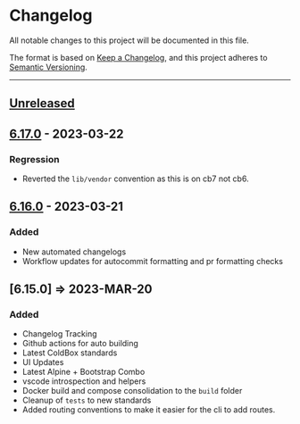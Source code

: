 # Changelog

All notable changes to this project will be documented in this file.

The format is based on [Keep a Changelog](https://keepachangelog.com/en/1.0.0/),
and this project adheres to [Semantic Versioning](https://semver.org/spec/v2.0.0.html).

* * *

## [Unreleased]

## [6.17.0] - 2023-03-22

### Regression

-   Reverted the `lib/vendor` convention as this is on cb7 not cb6.

## [6.16.0] - 2023-03-21

### Added

-   New automated changelogs
-   Workflow updates for autocommit formatting and pr formatting checks

## [6.15.0] => 2023-MAR-20

### Added

-   Changelog Tracking
-   Github actions for auto building
-   Latest ColdBox standards
-   UI Updates
-   Latest Alpine + Bootstrap Combo
-   vscode introspection and helpers
-   Docker build and compose consolidation to the `build` folder
-   Cleanup of `tests` to new standards
-   Added routing conventions to make it easier for the cli to add routes.

[Unreleased]: https://github.com/coldbox-templates/rest-hmvc/compare/v6.17.0...HEAD

[6.17.0]: https://github.com/coldbox-templates/rest-hmvc/compare/v6.16.0...v6.17.0

[6.16.0]: https://github.com/coldbox-templates/rest-hmvc/compare/ad32c3eaaf23169842c1fd803529f42d21ff2139...v6.16.0
